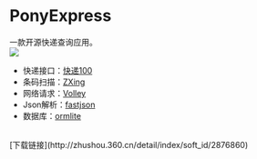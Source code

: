 # PonyExpress
一款开源快递查询应用。<br>
![](https://github.com/ChanWong21/Express/blob/master/screenshot/screenshot.gif)<br>
* 快递接口：[快递100](http://www.kuaidi100.com/)
* 条码扫描：[ZXing](https://github.com/zxing/zxing)
* 网络请求：[Volley](https://developer.android.com/training/volley/index.html)
* Json解析：[fastjson](https://github.com/alibaba/fastjson)
* 数据库：[ormlite](https://github.com/j256/ormlite-android)<br>
<br>
[下载链接](http://zhushou.360.cn/detail/index/soft_id/2876860)
